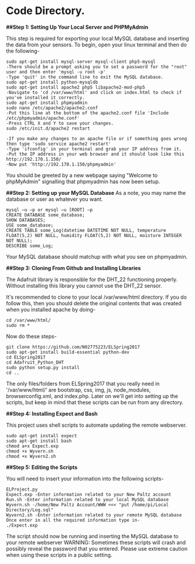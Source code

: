 # Code Directory.

**##Step 1: Setting Up Your Local Server and PHPMyAdmin**

This step is required for exporting your local MySQL database and inserting the data from your sensors.
To begin, open your linux terminal and then do the following-
```
sudo apt-get install mysql-server mysql-client php5-mysql
-There should be a prompt asking you to set a password for the "root" user and then enter 'mysql -u root -p'
-Type 'quit' in the command line to exit the MySQL database.
sudo apt-get install python-mysqldb
sudo apt-get install apache2 php5 libapache2-mod-php5
-Navigate to 'cd /var/www/html' and click on index.html to check if you've installed it correctly.
sudo apt-get install phpmyadmin
sudo nano /etc/apache2/apache2.conf
-Put this line at the bottom of the apache2.conf file 'Include /etc/phpmyadmin/apache.conf'
-Press CTRL X and Y to save your changes.
sudo /etc/init.d/apache2 restart

-If you make any changes to an apache file or if something goes wrong then type 'sudo service apache2 restart'
-Type 'ifconfig' in your terminal and grab your IP address from it.
-Put the IP address in your web browser and it should look like this http://192.170.1.150/
-Now put 'http://192.170.1.150/phpmyadmin'
```
You should be greeted by a new webpage saying "Welcome to phpMyAdmin" signalling that phpmyadmin has now been setup.

**##Step 2: Setting up your MySQL Database**
As a note, you may name the database or user as whatever you want.
```
mysql –u –p or mysql –u [ROOT] –p
CREATE DATABASE some_database;
SHOW DATABASES;
USE some_database;
CREATE TABLE some_Log(datetime DATETIME NOT NULL, temperature FLOAT(5,2) NOT NULL, humidity FLOAT(5,2) NOT NULL, moisture INTEGER NOT NULL);
DESCRIBE some_Log;
```
Your MySQL database should matchup with what you see on phpmyadmin.

**##Step 3: Cloning From Github and Installing Libraries**

The Adafruit library is responsible for the DHT_22 functioning properly.
Without installing this library you cannot use the DHT_22 sensor.

It's recommended to clone to your local /var/www/html directory. If you do follow this, then you should delete the original contents that was created when you installed apache by doing-
```
cd /var/www/html/
sudo rm *
```

Now do these steps-

```
git clone https://github.com/N02775223/ELSpring2017
sudo apt-get install build-essential python-dev
cd ELSpring2017
cd Adafruit_Python_DHT
sudo python setup.py install
cd ..
```
The only files/folders from ELSpring2017 that you really need in '/var/www/html/' are bootstrap, css, img, js, node_modules, browserconfig.xml, and index.php. Later on we'll get into setting up the scripts, but keep in mind that these scripts can be run from any directory.


**##Step 4: Installing Expect and Bash**

This project uses shell scripts to automate updating the remote webserver.
```
sudo apt-get install expect
sudo apt-get install bash
chmod a+x Expect.exp
chmod +x Wyvern.sh
chmod +x Wyvern2.sh
```

**##Step 5: Editing the Scripts**

You will need to insert your information into the following scripts-
```
ELProject.py
Expect.exp -Enter information related to your New Paltz account
Run.sh -Enter information related to your local MySQL database
Wyvern.sh -/home/New Paltz Account/WWW <<< "put /home/pi/Local Directory/Log.sql"
Wyvern2.sh -Enter information related to your remote MySQL database
Once enter in all the required information type in-
./Expect.exp
```
The script should now be running and inserting the MySQL database to your remote webserver
WARNING: Sometimes these scripts will crash and possibly reveal the password that you entered. Please use extreme caution when using these scripts in a public setting.


